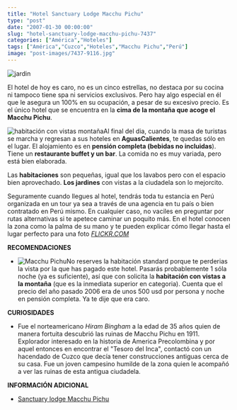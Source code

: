```yaml
---
title: "Hotel Sanctuary Lodge Macchu Pichu"
type: "post"
date: "2007-01-30 00:00:00"
slug: "hotel-sanctuary-lodge-macchu-pichu-7437"
categories: ["América","Hoteles"]
tags: ["América","Cuzco","Hoteles","Macchu Pichu","Perú"]
image: "post-images/7437-9116.jpg"
---
```


![jardin](post-images/7437-9116.jpg "jardin")

El hotel de hoy es caro, no es un cinco estrellas, no destaca por su cocina ni tampoco tiene spa ni servicios exclusivos. Pero hay algo especial en él que le asegura un 100% en su ocupación, a pesar de su excesivo precio. Es el único hotel que se encuentra en la **cima de la montaña que acoge el Macchu Pichu**.

![habitación con vistas montaña](post-images/7437-9103.jpg "habitación con vistas montaña")Al final del dia, cuando la masa de turistas se marcha y regresan a sus hoteles en **AguasCalientes**, te quedas sólo en el lugar. El alojamiento es en **pensión completa (bebidas no incluidas**). Tiene un **restaurante buffet y un bar**. La comida no es muy variada, pero está bien elaborada.

Las **habitaciones** son pequeñas, igual que los lavabos pero con el espacio bien aprovechado. **Los jardines** con vistas a la ciudadela son lo mejorcito.

Seguramente cuando llegues al hotel, tendrás toda tu estancia en Perú organizada en un tour ya sea a través de una agencia en tu país o bien contratado en Perú mismo. En cualquier caso, no vaciles en preguntar por rutas alternativas si te apetece caminar un poquito más. En el hotel conocen la zona como la palma de su mano y te pueden explicar cómo llegar hasta el lugar perfecto para una foto [*FLICKR.COM* ](http://www.flickr.com)

**RECOMENDACIONES**

- ![Macchu Pichu](post-images/7437-9104.jpg "Macchu Pichu")No reserves la habitación standard porque te perderias la vista por la que has pagado este hotel. Pasarás probablemente 1 sóla noche (ya es suficiente), así que con solicita la **habitación con vistas a la montaña** (que es la inmediata superior en categoria). Cuenta que el precio del año pasado 2006 era de unos 500 usd por persona y noche en pensión completa. Ya te dije que era caro.

**CURIOSIDADES**

- Fue el norteamericano *Hiram Bingham* a la edad de 35 años quien de manera fortuita descubrió las ruinas de Macchu Pichu en 1911. Explorador interesado en la historia de America Precolombina y por aquel entonces en encontrar el "Tesoro del Inca", contactó con un hacendado de Cuzco que decía tener construcciones antiguas cerca de su casa. Fue un joven campesino humilde de la zona quien le acompañó a ver las ruinas de esta antigua ciudadela.

**INFORMACIÓN ADICIONAL**

- [Sanctuary lodge Macchu Pichu](http://www.orient-express.com/web/omac_es/omac_a2a_home.jsp)